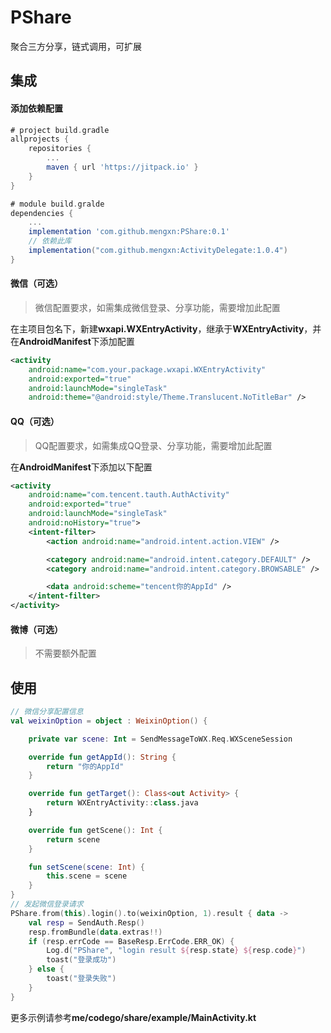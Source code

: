 # PShare

聚合三方分享，链式调用，可扩展

## 集成

#### 添加依赖配置
```gradle
# project build.gradle
allprojects {
    repositories {
        ...
        maven { url 'https://jitpack.io' }
    }
}

# module build.gralde
dependencies {
    ...
    implementation 'com.github.mengxn:PShare:0.1'
    // 依赖此库
    implementation("com.github.mengxn:ActivityDelegate:1.0.4")
}
```

#### 微信（可选）
> 微信配置要求，如需集成微信登录、分享功能，需要增加此配置  

在主项目包名下，新建**wxapi.WXEntryActivity**，继承于**WXEntryActivity**，并在**AndroidManifest**下添加配置
```xml
<activity
    android:name="com.your.package.wxapi.WXEntryActivity"
    android:exported="true"
    android:launchMode="singleTask"
    android:theme="@android:style/Theme.Translucent.NoTitleBar" />
```

#### QQ（可选）
> QQ配置要求，如需集成QQ登录、分享功能，需要增加此配置  

在**AndroidManifest**下添加以下配置
```xml
<activity
    android:name="com.tencent.tauth.AuthActivity"
    android:exported="true"
    android:launchMode="singleTask"
    android:noHistory="true">
    <intent-filter>
        <action android:name="android.intent.action.VIEW" />

        <category android:name="android.intent.category.DEFAULT" />
        <category android:name="android.intent.category.BROWSABLE" />

        <data android:scheme="tencent你的AppId" />
    </intent-filter>
</activity>
```

#### 微博（可选）
> 不需要额外配置

## 使用
```kotlin
// 微信分享配置信息
val weixinOption = object : WeixinOption() {

    private var scene: Int = SendMessageToWX.Req.WXSceneSession

    override fun getAppId(): String {
        return "你的AppId"
    }

    override fun getTarget(): Class<out Activity> {
        return WXEntryActivity::class.java
    }

    override fun getScene(): Int {
        return scene
    }

    fun setScene(scene: Int) {
        this.scene = scene
    }
}
// 发起微信登录请求
PShare.from(this).login().to(weixinOption, 1).result { data ->
    val resp = SendAuth.Resp()
    resp.fromBundle(data.extras!!)
    if (resp.errCode == BaseResp.ErrCode.ERR_OK) {
        Log.d("PShare", "login result ${resp.state} ${resp.code}")
        toast("登录成功")
    } else {
        toast("登录失败")
    }
}
```
更多示例请参考**me/codego/share/example/MainActivity.kt**